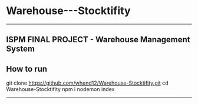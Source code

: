 # Warehouse---Stocktifity

---

## ISPM FINAL PROJECT - Warehouse Management System 

## How to run
git clone https://github.com/whend12/Warehouse-Stocktifity.git
cd Warehouse-Stocktifity
npm i 
nodemon index

---
